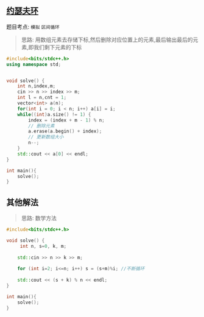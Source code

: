

## [约瑟夫环](https://ac.nowcoder.com/acm/problem/22227)

题目考点: `模拟` `区间循环`

> 思路: 用数组元素去存储下标,然后删除对应位置上的元素,最后输出最后的元素,即我们剩下元素的下标

```cpp
#include<bits/stdc++.h>
using namespace std;


void solve() {
    int n,index,m;
    cin >> n >> index >> m;
    int l = n,cnt = 1;
    vector<int> a(n);
    for(int i = 0; i < n; i++) a[i] = i;
    while((int)a.size() != 1) {
        index = (index + m - 1) % n;
        // 删除元素
        a.erase(a.begin() + index);
        // 更新数组大小
        n--;
    }
    std::cout << a[0] << endl;
}

int main(){
    solve();
}
```

## 其他解法

> 思路: 数学方法


```cpp
#include<bits/stdc++.h>

void solve() {
     int n, s=0, k, m;
       
    std::cin >> n >> k >> m;
       
    for (int i=2; i<=n; i++) s = (s+m)%i; //不断循环
    
    std::cout << (s + k) % n << endl;
}

int main(){
    solve();
}
```
